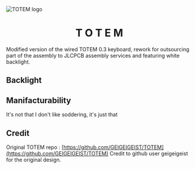 <picture align="center">
  <source media="(prefers-color-scheme: dark)" srcset="/docs/images/TOTEM_logo_dark.svg">
  <source media="(prefers-color-scheme: light)" srcset="/docs/images/TOTEM_logo_bright.svg">
  <img alt="TOTEM logo" src="/docs/images/TOTEM_logo_dark.svg">
</picture>

<h1 align="center">T O T E M</h1>

Modified version of the wired TOTEM 0.3 keyboard, rework for outsourcing part of the assembly to JLCPCB assembly services and featuring white backlight.

## Backlight 


## Manifacturability 

It's not that I don't like soddering, it's just that 

## Credit

Original TOTEM repo : [https://github.com/GEIGEIGEIST/TOTEM](https://github.com/GEIGEIGEIST/TOTEM)
Credit to github user geigeigeist for the original design. 

